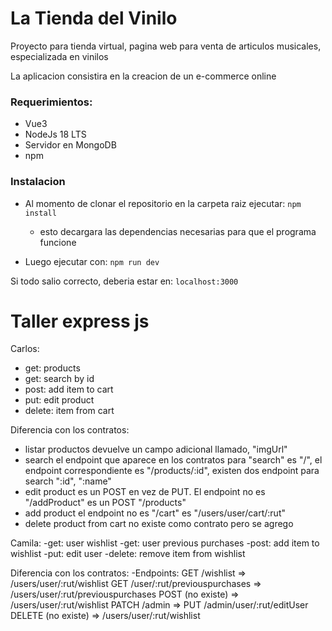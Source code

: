 # La Tienda del Vinilo

<p> Proyecto para tienda virtual, pagina web para venta de articulos musicales, especializada en vinilos </p>

<p>La aplicacion consistira en la creacion de un e-commerce online</p>

### Requerimientos:

- Vue3
- NodeJs 18 LTS
- Servidor en MongoDB
- npm

### Instalacion

- Al momento de clonar el repositorio en la carpeta raiz ejecutar: `npm install`
  - esto decargara las dependencias necesarias para que el programa funcione
 
- Luego ejecutar con: `npm run dev`

Si todo salio correcto, deberia estar en: `localhost:3000`


# Taller express js
 
Carlos: 
- get: products
- get: search by id
- post: add item to cart
- put: edit product
- delete: item from cart

Diferencia con los contratos: 
- listar productos devuelve un campo adicional llamado, "imgUrl"
- search el endpoint que aparece en los contratos para "search" es "/", el endpoint correspondiente es "/products/:id", existen dos endpoint para search ":id", ":name"
- edit product es un POST en vez de PUT. El endpoint no es "/addProduct" es un POST "/products"
- add product el endpoint no es "/cart" es "/users/user/cart/:rut"
- delete product from cart no existe como contrato pero se agrego

Camila:
-get: user wishlist
-get: user previous purchases
-post: add item to wishlist
-put: edit user
-delete: remove item from wishlist

Diferencia con los contratos:
-Endpoints:
GET /wishlist => /users/user/:rut/wishlist
GET /user/:rut/previouspurchases => /users/user/:rut/previouspurchases
POST (no existe) => /users/user/:rut/wishlist
PATCH /admin => PUT /admin/user/:rut/editUser
DELETE (no existe) => /users/user/:rut/wishlist
